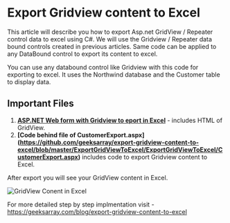 # Export Gridview content to Excel

This article will describe you how to export Asp.net GridView / Repeater control data to excel using C#. We will use the Gridview / Repeater data bound controls created in previous articles. Same code can be applied to any DataBound control to export its content to excel.

You can use any databound control like Gridview with this code for exporting to excel. It uses the Northwind database and the Customer table to display data.

## Important Files
1. **[ASP.NET Web form with Gridview to eport in Excel](https://github.com/geeksarray/export-gridview-content-to-excel/blob/master/ExportGridViewToExcel/ExportGridViewToExcel/CustomerExport.aspx)** - includes HTML of GridView.
2. **[Code behind file of CustomerExport.aspx] (https://github.com/geeksarray/export-gridview-content-to-excel/blob/master/ExportGridViewToExcel/ExportGridViewToExcel/CustomerExport.aspx)** includes code to export Gridview content to Excel.

After export you will see your GridView content in Excel.

![GridView Conent in Excel](https://geeksasrray.com/images/blog/ExportAllCustomersToExcel.png)

For more detailed step by step implmentation visit - https://geeksarray.com/blog/export-gridview-content-to-excel
